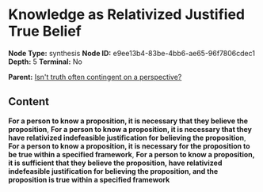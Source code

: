 # Knowledge as Relativized Justified True Belief

**Node Type:** synthesis
**Node ID:** e9ee13b4-83be-4bb6-ae65-96f7806cdec1
**Depth:** 5
**Terminal:** No

**Parent:** [Isn't truth often contingent on a perspective?](isnt-truth-often-contingent-on-a-perspective-antithesis-10ab91e4-65a8-466e-a04d-95ec4c51c978.md)

## Content

**For a person to know a proposition, it is necessary that they believe the proposition**, **For a person to know a proposition, it is necessary that they have relativized indefeasible justification for believing the proposition**, **For a person to know a proposition, it is necessary for the proposition to be true within a specified framework**, **For a person to know a proposition, it is sufficient that they believe the proposition, have relativized indefeasible justification for believing the proposition, and the proposition is true within a specified framework**
